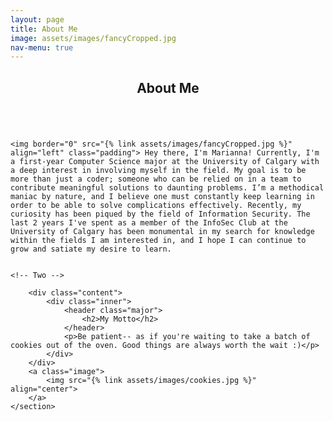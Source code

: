 ```yaml
---
layout: page
title: About Me
image: assets/images/fancyCropped.jpg
nav-menu: true
---
```


<!-- Main -->
<div id="main" class="alt">
	
<!-- One -->
<section id="one">
<div class="inner">
		<header class="major">
			<h1>About Me</h1>
		</header>

<!-- Content -->
<div style="display:inline-block;vertical-align:top;">

<div>
</div>
<div style="display:inline-block;">
<!-- Content -->
	
	<img border="0" src="{% link assets/images/fancyCropped.jpg %}" align="left" class="padding"> Hey there, I'm Marianna! Currently, I'm a first-year Computer Science major at the University of Calgary with a deep interest in involving myself in the field. My goal is to be more than just a coder; someone who can be relied on in a team to contribute meaningful solutions to daunting problems. I’m a methodical maniac by nature, and I believe one must constantly keep learning in order to be able to solve complications effectively. Recently, my curiosity has been piqued by the field of Information Security. The last 2 years I've spent as a member of the InfoSec Club at the University of Calgary has been monumental in my search for knowledge within the fields I am interested in, and I hope I can continue to grow and satiate my desire to learn.
	

	<!-- Two -->
<section id="two" class="spotlights">
	<section>

		<div class="content">
			<div class="inner">
				<header class="major">
					<h2>My Motto</h2>
				</header>
				<p>Be patient-- as if you're waiting to take a batch of cookies out of the oven. Good things are always worth the wait :)</p>
			</div>
		</div>
		<a class="image">
			<img src="{% link assets/images/cookies.jpg %}" align="center">
		</a>
	</section>
